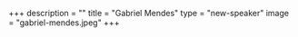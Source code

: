 +++
description = ""
title = "Gabriel Mendes"
type = "new-speaker"
image = "gabriel-mendes.jpeg"
+++